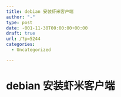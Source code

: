 ```yaml
---
title: debian 安装虾米客户端
author: "-"
type: post
date: -001-11-30T00:00:00+00:00
draft: true
url: /?p=5244
categories:
  - Uncategorized

---
```

# debian 安装虾米客户端
